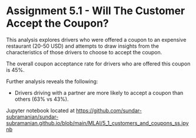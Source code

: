 # Assignment 5.1 - Will The Customer Accept the Coupon?

This analysis explores drivers who were offered a coupon to an expensive restaurant (20-50 USD) and attempts to draw insights from the characteristics of those drivers to choose to accept the coupon.

The overall coupon acceptance rate for drivers who are offered this coupon is 45%.

Further analysis reveals the following:
- Drivers driving with a partner are more likely to accept a coupon than others (63% vs 43%).




Jupyter notebook located at https://github.com/sundar-subramanian/sundar-subramanian.github.io/blob/main/MLAI/5_1_customers_and_coupons_ss.ipynb

 
